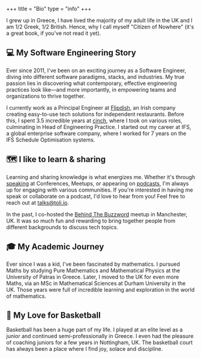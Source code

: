 +++
title =  "Bio"
type = "info"
+++

I grew up in Greece, I have lived the majority of my adult life in the UK and I am 1/2 Greek, 1/2 British. Hence, why I call myself "Citizen of Nowhere" (it's a great book, if you've not read it yet).

## 💻 My Software Engineering Story

Ever since 2011, I've been on an exciting journey as a Software Engineer, diving into different software paradigms, stacks, and industries. My true passion lies in discovering what contemporary, effective engineering practices look like—and more importantly, in empowering teams and organizations to thrive together.

I currently work as a Principal Engineer at [Flipdish](www.flipdish.com), an Irish company creating easy-to-use tech solutions for independent restaurants. Before this, I spent 3.5 incredible years at [cinch](cinch.co.uk), where I took on various roles, culminating in Head of Engineering Practice. Ι started out my career at IFS, a global enterprise software company, where I worked for 7 years on the IFS Schedule Optimisation systems.

## 🗺️ I like to learn & sharing

Learning and sharing knowledge is what energizes me. Whether it's through [speaking](talks) at Conferences, Meetups, or appearing on [podcasts](podcasts), I'm always up for engaging with various communities. If you're interested in having me speak or collaborate on a podcast, I'd love to hear from you! Feel free to reach out at <talks@toli.io>.

In the past, I co-hosted the [Behind The Buzzword](https://www.meetup.com/en-AU/Behind-The-Buzz-Word) meetup in Manchester, UK. It was so much fun and rewarding to bring together people from different backgrounds to discuss tech topics.

## 🎓 My Academic Journey

Ever since I was a kid, I've been fascinated by mathematics. I pursued Maths by studying Pure Mathematics and Mathematical Physics at the University of Patras in Greece. Later, I moved to the UK for even more Maths, via an MSc in Mathematical Sciences at Durham University in the UK. Those years were full of incredible learning and exploration in the world of mathematics.

## 🏀 My Love for Basketball

Basketball has been a huge part of my life. I played at an elite level as a junior and continued semi-professionally in Greece. I even had the pleasure of coaching juniors for a few years in Nottingham, UK. The basketball court has always been a place where I find joy, solace and discipline.
